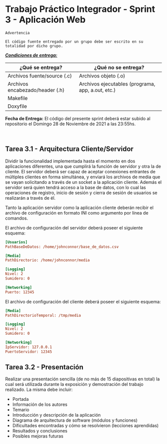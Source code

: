 # Trabajo Práctico Integrador - Sprint 3 - Aplicación Web

```
Advertencia

El código fuente entregado por un grupo debe ser escrito en su totalidad por dicho grupo.
```

***<u>Condiciones de entrega:</u>***

| <b>¿Qué se entrega?</b>         | <b>¿Qué no se entrega?</b>                        |
| ----                            |   ----                                            |
| Archivos fuente/source (.c)     | Archivos objeto (.o)                              |
| Archivos encabezado/header (.h) | Archivos ejecutables (programa, app, a.out, etc.) |
| Makefile                        |   |
| Doxyfile                        |   |

**Fecha de Entrega:** El código del presente sprint deberá estar subido al repositorio el Domingo 28 de Noviembre de 2021 a las 23:55hs.

<br>

## Tarea 3.1 - Arquitectura Cliente/Servidor
Dividir la funcionalidad implementada hasta el momento en dos aplicaciones diferentes, una que cumplirá la función de servidor y otra la de cliente. El servidor deberá ser capaz de aceptar conexiones entrantes de múltiples clientes en forma simultánea, y enviará los archivos de media que se vayan solicitando a través de un socket a la aplicación cliente. Además el servidor será quien tendrá acceso a la base de datos, con lo cual las operaciones de registro, inicio de sesión y cierra de sesión de usuarios se realizarán a través de él.

Tanto la aplicación servidor como la aplicación cliente deberán recibir el archivo de configuración en formato INI como argumento por línea de comandos.

El archivo de configuración del servidor deberá poseer el siguiente esquema:

```ini
[Usuarios]
PathBaseDeDatos: /home/johnconnor/base_de_datos.csv

[Media]
PathDirectorio: /home/johnconnor/media

[Logging]
Nivel: 2
Sumidero: 0

[Networking]
Puerto: 12345
```

El archivo de configuración del cliente deberá poseer el siguiente esquema:

```ini
[Media]
PathDirectorioTemporal: /tmp/media

[Logging]
Nivel: 2
Sumidero: 0

[Networking]
IpServidor: 127.0.0.1
PuertoServidor: 12345
```

## Tarea 3.2 - Presentación
Realizar una presentación sencilla (de no más de 15 diapositivas en total) la cual será utilizada durante la exposición y demostración del trabajo realizado. La misma debe incluir:
- Portada
- Información de los autores
- Temario
- Introducción y descripción de la aplicación
- Diagrama de arquitectura de software (módulos y funciones)
- Dificultades encontradas y cómo se resolvieron (lecciones aprendidas)
- Resultados y conclusiones
- Posibles mejoras futuras
